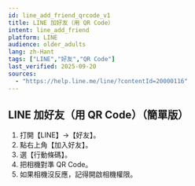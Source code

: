 ```yaml
---
id: line_add_friend_qrcode_v1
title: LINE 加好友（用 QR Code）
intent: line_add_friend
platform: LINE
audience: older_adults
lang: zh-Hant
tags: ["LINE","好友","QR Code"]
last_verified: 2025-09-20
sources:
  - "https://help.line.me/line/?contentId=20000116"
---
```


## LINE 加好友（用 QR Code）（簡單版）

1. 打開【LINE】→【好友】。  
2. 點右上角【加入好友】。  
3. 選【行動條碼】。  
4. 把相機對準 QR Code。  
5. 如果相機沒反應，記得開啟相機權限。
